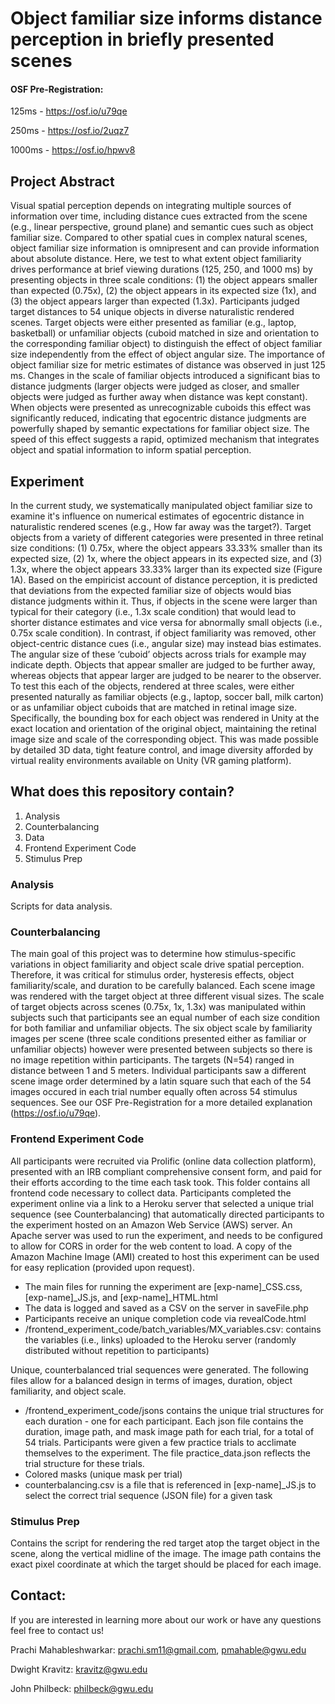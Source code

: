 # Object familiar size informs distance perception in briefly presented scenes

#### OSF Pre-Registration: 

125ms - https://osf.io/u79qe

250ms - https://osf.io/2uqz7

1000ms - https://osf.io/hpwv8


## Project Abstract
Visual spatial perception depends on integrating multiple sources of information over time, including distance cues extracted from the scene (e.g., linear perspective, ground plane) and semantic cues such as object familiar size. Compared to other spatial cues in complex natural scenes, object familiar size information is omnipresent and can provide information about absolute distance. Here, we test to what extent object familiarity drives performance at brief viewing durations (125, 250, and 1000 ms) by presenting objects in three scale conditions: (1) the object appears smaller than expected (0.75x), (2) the object appears in its expected size (1x), and (3) the object appears larger than expected (1.3x). Participants judged target distances to 54 unique objects in diverse naturalistic rendered scenes. Target objects were either presented as familiar (e.g., laptop, basketball) or unfamiliar objects (cuboid matched in size and orientation to the corresponding familiar object) to distinguish the effect of object familiar size independently from the effect of object angular size. The importance of object familiar size for metric estimates of distance was observed in just 125 ms. Changes in the scale of familiar objects introduced a significant bias to distance judgments (larger objects were judged as closer, and smaller objects were judged as further away when distance was kept constant). When objects were presented as unrecognizable cuboids this effect was significantly reduced, indicating that egocentric distance judgments are powerfully shaped by semantic expectations for familiar object size. The speed of this effect suggests a rapid, optimized mechanism that integrates object and spatial information to inform spatial perception. 
 

## Experiment
In the current study, we systematically manipulated object familiar size to examine it's influence on numerical estimates of egocentric distance in naturalistic rendered scenes (e.g., How far away was the target?). Target objects from a variety of different categories were presented in three retinal size conditions: (1) 0.75x, where the object appears 33.33% smaller than its expected size, (2) 1x, where the object appears in its expected size, and (3) 1.3x, where the object appears 33.33% larger than its expected size (Figure 1A). Based on the empiricist account of distance perception, it is predicted that deviations from the expected familiar size of objects would bias distance judgments within it. Thus, if objects in the scene were larger than typical for their category (i.e., 1.3x scale condition) that would lead to shorter distance estimates and vice versa for abnormally small objects (i.e., 0.75x scale condition). In contrast, if object familiarity was removed, other object-centric distance cues (i.e., angular size) may instead bias estimates. The angular size of these ‘cuboid’ objects across trials for example may indicate depth. Objects that appear smaller are judged to be further away, whereas objects that appear larger are judged to be nearer to the observer. To test this each of the objects, rendered at three scales, were either presented naturally as familiar objects (e.g., laptop, soccer ball, milk carton) or as unfamiliar object cuboids that are matched in retinal image size. Specifically, the bounding box for each object was rendered in Unity at the exact location and orientation of the original object, maintaining the retinal image size and scale of the corresponding object. This was made possible by detailed 3D data, tight feature control, and image diversity afforded by virtual reality environments available on Unity (VR gaming platform). 


## What does this repository contain?

1. Analysis  
2. Counterbalancing
3. Data
4. Frontend Experiment Code
5. Stimulus Prep


### Analysis 
Scripts for data analysis. 

### Counterbalancing
The main goal of this project was to determine how stimulus-specific variations in object familiarity and object scale drive spatial perception. Therefore, it was critical for stimulus order, hysteresis effects, object familiarity/scale, and duration to be carefully balanced. Each scene image was rendered with the target object at three different visual sizes. The scale of target objects across scenes (0.75x, 1x, 1.3x) was manipulated within subjects such that participants see an equal number of each size condition for both familiar and unfamiliar objects. The six object scale by familiarity images per scene (three scale conditions presented either as familiar or unfamiliar objects) however were presented between subjects so there is no image repetition within participants. The targets (N=54) ranged in distance between 1 and 5 meters. Individual participants saw a different scene image order determined by a latin square such that each of the 54 images occured in each trial number equally often across 54 stimulus sequences.
See our OSF Pre-Registration for a more detailed explanation (https://osf.io/u79qe).


### Frontend Experiment Code
All participants were recruited via Prolific (online data collection platform), presented with an IRB compliant comprehensive consent form, and paid for their efforts according to the time each task took. This folder contains all frontend code necessary to collect data. Participants completed the experiment online via a link to a Heroku server that selected a unique trial sequence (see Counterbalancing) that automatically directed participants to the experiment hosted on an Amazon Web Service (AWS) server. An Apache server was used to run the experiment, and needs to be configured to allow for CORS in order for the web content to load. A copy of the Amazon Machine Image (AMI) created to host this experiment can be used for easy replication (provided upon request). 

- The main files for running the experiment are [exp-name]_CSS.css, [exp-name]_JS.js, and [exp-name]_HTML.html 
- The data is logged and saved as a CSV on the server in saveFile.php
- Participants receive an unique completion code via revealCode.html
- /frontend_experiment_code/batch_variables/MX_variables.csv: contains the variables (i.e., links) uploaded to the Heroku server (randomly distributed without repetition to participants) 

Unique, counterbalanced trial sequences were generated. The following files allow for a balanced design in terms of images, duration, object familiarity, and object scale. 
- /frontend_experiment_code/jsons contains the unique trial structures for each duration - one for each participant. Each json file contains the duration, image path, and mask image path for each trial, for a total of 54 trials.
Participants were given a few practice trials to acclimate themselves to the experiment. The file practice_data.json reflects the trial structure for these trials.
- Colored masks (unique mask per trial)
- counterbalancing.csv is a file that is referenced in [exp-name]_JS.js to select the correct trial sequence (JSON file) for a given task

### Stimulus Prep
Contains the script for rendering the red target atop the target object in the scene, along the vertical midline of the image. The image path contains the exact pixel coordinate at which the target should be placed for each image. 

## Contact:
If you are interested in learning more about our work or have any questions feel free to contact us! 

Prachi Mahableshwarkar: prachi.sm11@gmail.com, pmahable@gwu.edu

Dwight Kravitz: kravitz@gwu.edu

John Philbeck: philbeck@gwu.edu
